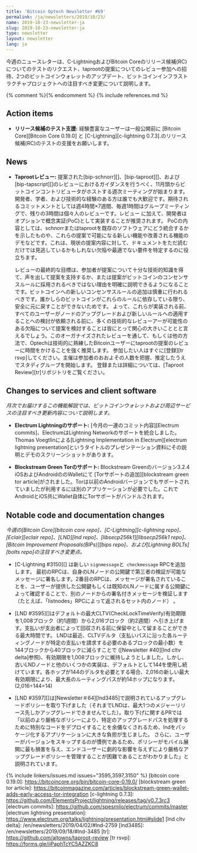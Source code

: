 ```yaml
---
title: 'Bitcoin Optech Newsletter #69'
permalink: /ja/newsletters/2019/10/23/
name: 2019-10-23-newsletter-ja
slug: 2019-10-23-newsletter-ja
type: newsletter
layout: newsletter
lang: ja
---
```

今週のニュースレターは、C-LightningおよびBitcoin Coreのリリース候補(RC)についてのテストのリクエスト、taprootの提案についてのレビュー参加への招待、2つのビットコインウォレットのアップデート、ビットコインインフラストラクチャプロジェクトへの注目すべき変更について説明します。

{% comment %}<!-- include references.md below the fold but above any Jekyll/Liquid variables-->{% endcomment %}
{% include references.md %}

## Action items

- **<!--help-test-release-candidates-->リリース候補のテスト支援:** 経験豊富なユーザーは一般公開前に [Bitcoin Core][Bitcoin Core 0.19.0] と [C-Lightning][c-lightning 0.7.3].のリリース候補(RC)のテストの支援をお願いします。

## News

- **Taprootレビュー:** 提案された[bip-schnorr][]、[bip-taproot][]、および[bip-tapscript][]のレビューにおけるガイダンスを行うべく、11月頭からビットコインコントリビュータがホストする週次ミーティングが始まります。開発者、学者、および技術的な経験のある方は誰でも大歓迎です。期待されるコミットメントとしては週4時間×7週間、毎週1時間はグループミーティングで、残りの3時間は個々人のレビューです。レビュー に加えて、開発者はオプションで概念実証(PoC)として実装することが推奨されます。
PoCの内容としては、schnorrまたはtaprootを既存のソフトウェアにどう統合するかを示したものや、これらの提案で可能になる新しい機能や改善される機能のデモなどです。これは、現状の提案内容に対して、ドキュメントをただ読むだけでは見逃しているかもしれない欠陥や最適でない要件を特定するのに役立ちます。

    レビューの最終的な目標は、参加者が提案について十分な技術的知識を得て、声を出して提案を支持するか、または提案がビットコインのコンセンサスルールに採用されるべきではない理由を明確に説明できるようになることです。ビットコインへの新しいコンセンサスルールの追加は慎重に行われるべきです。誰かしらのビットコインがこれらのルールに依存している限り、安全に元に戻すことができないためです。
    よって、これらが実装される前、すべてのユーザーがノードのアップグレードおよび新しいルールへの適用することへの検討が依頼される前に、多くの技術的なレビューアーが可能性のある欠陥について提案を検討することは皆にとって関心の大きいこととと言えるでしょう。このオーガナイズされたレビューを通して、もしくは他の方法で、Optechは技術的に熟練したBitcoinユーザーにtaprootの提案のレビューに時間をかけることを強く推奨します。
    参加したい人はすぐに[登録][tr rsvp]してください。主催は参加者のおおよその人数を把握、推定したうえでスタディグループを開始します。 登録または詳細については、[Taproot Review][tr]リポジトリをご覧ください。

## Changes to services and client software

*月次でお届けするこの機能解説では、ビットコインウォレットおよび周辺サービスの注目すべき更新内容について説明します。*

- **Electrum Lightningのサポート:** [今月の一連のコミット内容][Electrum commits]、ElectrumはLightning Networkのサポートを統合しました。Thomas Voegtlinによる[Lightning Implementation in Electrum][electrum lightning presentation]というタイトルのプレゼンテーション資料にその説明とデモのスクリーンショットがあります。

- **Blockstream Green Torのサポート:** Blockstream Greenのバージョン3.2.4
   iOSおよびAndroidののWalletにて [Torサポートの追加][blockstream green tor article]がされました。Torは以前のAndroidバージョンでもサポートされていましたが利用するには別のアプリケーションが必要でした。これでAndroidとiOS共にWallet自体にTorサポートがバンドルされます。


## Notable code and documentation changes

*今週の[Bitcoin Core][bitcoin core repo]、[C-Lightning][c-lightning repo]、[Eclair][eclair repo]、[LND][lnd repo]、[libsecp256k1][libsecp256k1 repo]、[Bitcoin Improvement Proposals(BIPs)][bips repo]、および[Lightning BOLTs][bolts repo]の注目すべき変更点。*

- [C-Lightning #3150][] は新しい `signmessage`と` checkmessage` RPCを追加します。
   最初のRPCは、自身のLNノードの公開鍵で第三者の検証が可能なメッセージに署名します。2番目のRPCは、メッセージが署名されていることを、ユーザーが提供した公開鍵もしくは既知のLNノードに属する公開鍵によって確認することで、別のノードからの署名付きメッセージを検証します（たとえば、「listnodes」RPCによって返されるセット内のノード） 。

- [LND #3595][]はデフォルトの最大CLTV(CheckLockTimeVerify)有効期限を1,008ブロック（約1週間）から2,016ブロック（約2週間）へ引き上げます。支払いが支出者によって回収される前に保留中として留まることができる最大時間です。
LNDは最近、CLTVデルタ（支払いパスに沿った各ルーティングノードが特定の支払いを請求する必要のあるブロックの最小数）を144ブロックから40ブロックに減らすことで  ([Newsletter #40][lnd cltv delta]参照)、有効期限を1,008ブロックに維持しようとしました。しかし、古いLNDノードと他のいくつかの実装は、デフォルトとして144を使用し続けています。各ホップが144のデルタを必要とする場合、2,016の新しい最大有効期限により、最大長のルーティングパスが約14ホップになります。(2,016÷144=14)



- [LND #3597][]は[Newsletter＃64][lnd3485]で説明されているアップグレードポリシーを取り下げました（それまでLNDは、最大1つのメジャーリリース先しかアップグレードできませんでした）。取り下げに関するPRでは「以前のより厳格なポリシーにより、特定のアップグレードパスを処理するために特別なコードをデプロイすることを余儀なくされるため、lndをパッケージ化するアプリケーションに大きな負担が生じました。 さらに、ユーザーがバージョンをスキップするのが慣例であるため、ポリシーがモバイル展開に最も損害を与え、エンドユーザーに劇的な影響を与えずにより厳格なアップグレードポリシーを管理することが困難であることがわかりました」と説明されています。

{% include linkers/issues.md issues="3595,3597,3150" %}
[bitcoin core 0.19.0]: https://bitcoincore.org/bin/bitcoin-core-0.19.0/
[blockstream green tor article]: https://bitcoinmagazine.com/articles/blockstream-green-wallet-adds-early-access-tor-integration
[c-lightning 0.7.3]: https://github.com/ElementsProject/lightning/releases/tag/v0.7.3rc3
[electrum commits]: https://github.com/spesmilo/electrum/commits/master
[electrum lightning presentation]: https://www.electrum.org/talks/lightning/presentation.html#slide1
[lnd cltv delta]: /en/newsletters/2019/04/02/#lnd-2759
[lnd3485]: /en/newsletters/2019/09/18/#lnd-3485
[tr]: https://github.com/ajtowns/taproot-review
[tr rsvp]: https://forms.gle/iiPaphTcYC5AZZKC8
